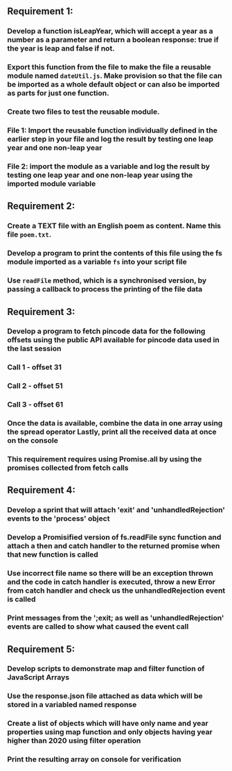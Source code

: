 ## Requirement 1:
### Develop a function isLeapYear, which will accept a year as a number as a parameter and return a boolean response: true if the year is leap and false if not.
### Export this function from the file to make the file a reusable module named `dateUtil.js`.  Make provision so that the file can be imported as a whole default object or can also be imported as parts for just one function.
### Create two files to test the reusable module.
### File 1: Import the reusable function individually defined in the earlier step in your file and log the result by testing one leap year and one non-leap year
### File 2: import the module as a variable and log the result by testing one leap year and one non-leap year using the imported module variable


## Requirement 2:
### Create a TEXT file with an English poem as content. Name this file `poem.txt`.
### Develop a program to print the contents of this file using the fs module imported as a variable `fs` into your script file
### Use `readFile` method, which is a synchronised version, by passing a callback to process the printing of the file data


## Requirement 3:
### Develop a program to fetch pincode data for the following offsets using the public API available for pincode data used in the last session
### Call 1 - offset 31
### Call 2 - offset 51
### Call 3 - offset 61
### Once the data is available, combine the data in one array using the spread operator Lastly, print all the received data at once on the console
### This requirement requires using Promise.all by using the promises collected from fetch calls


## Requirement 4:
### Develop a sprint that will attach 'exit' and 'unhandledRejection' events to the 'process' object
### Develop a Promisified version of fs.readFile sync function and attach a then and catch handler to the returned promise when that new function is called
### Use incorrect file name so there will be an exception thrown and the code in catch handler is executed, throw a new Error from catch handler and check us the unhandledRejection event is called
### Print messages from the ';exit; as well as 'unhandledRejection' events are called to show what caused the event call


## Requirement 5:
### Develop scripts to demonstrate map and filter function of JavaScript Arrays
### Use the response.json file attached as data which will be stored in a variabled named response
### Create a list of objects which will have only name and year properties using map function and only objects having year higher than 2020 using filter operation
### Print the resulting array on console for verification

